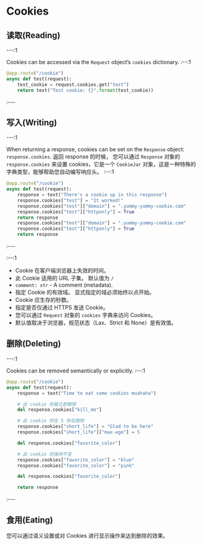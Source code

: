 # Cookies

## 读取(Reading)

---:1

Cookies can be accessed via the `Request` object’s `cookies` dictionary. :--:1
```python
@app.route("/cookie")
async def test(request):
    test_cookie = request.cookies.get("test")
    return text("Test cookie: {}".format(test_cookie))
```
:---


## 写入(Writing)

---:1

When returning a response, cookies can be set on the `Response` object: `response.cookies`. 返回 response 的时候， 您可以通过 `Response` 对象的 `response.cookies` 来设置 cookies，它是一个 `CookieJar` 对象，这是一种特殊的字典类型，能够帮助您自动编写响应头。 :--:1
```python
@app.route("/cookie")
async def test(request):
    response = text("There's a cookie up in this response")
    response.cookies["test"] = "It worked!"
    response.cookies["test"]["domain"] = ".yummy-yummy-cookie.com"
    response.cookies["test"]["httponly"] = True
    return response
    response.cookies["test"]["domain"] = ".yummy-yummy-cookie.com"
    response.cookies["test"]["httponly"] = True
    return response
```
:---

:--:1

- Cookie 在客户端浏览器上失效的时间。
- 此 Cookie 适用的 URL 子集。 默认值为 `/`
- `comment: str` - A comment (metadata).
- 指定 Cookie 的有效域。 显式指定的域必须始终以点开始。
- Cookie 应生存的秒数。
- 指定是否仅通过 HTTPS 发送 Cookie。
- 您可以通过 `Request` 对象的 `cookies` 字典来访问 Cookies。
- 默认值取决于浏览器，规范状态（Lax、Strict 和 None）是有效值。

## 删除(Deleting)

---:1

Cookies can be removed semantically or explicitly. :--:1
```python
@app.route("/cookie")
async def test(request):
    response = text("Time to eat some cookies muahaha")

    # 此 cookie 将被立即删除
    del response.cookies["kill_me"]

    # 此 cookie 将在 5 秒后删除
    response.cookies["short_life"] = "Glad to be here"
    response.cookies["short_life"]["max-age"] = 5

    del response.cookies["favorite_color"]

    # 此 cookie 将保持不变
    response.cookies["favorite_color"] = "blue"
    response.cookies["favorite_color"] = "pink"

    del response.cookies["favorite_color"]

    return response
```
:---

## 食用(Eating)

您可以通过语义设置或对 Cookies 进行显示操作来达到删除的效果。
